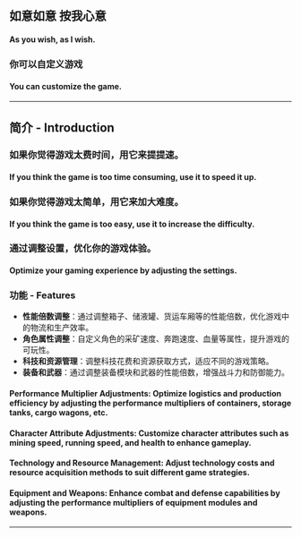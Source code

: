 ## 如意如意 按我心意
#### As you wish, as I wish.

### 你可以自定义游戏
#### You can customize the game.

___

## 简介 - Introduction

### 如果你觉得游戏太费时间，用它来提提速。
#### If you think the game is too time consuming, use it to speed it up.

### 如果你觉得游戏太简单，用它来加大难度。
#### If you think the game is too easy, use it to increase the difficulty.

### 通过调整设置，优化你的游戏体验。
#### Optimize your gaming experience by adjusting the settings.

### 功能 - Features

- **性能倍数调整**：通过调整箱子、储液罐、货运车厢等的性能倍数，优化游戏中的物流和生产效率。
- **角色属性调整**：自定义角色的采矿速度、奔跑速度、血量等属性，提升游戏的可玩性。
- **科技和资源管理**：调整科技花费和资源获取方式，适应不同的游戏策略。
- **装备和武器**：通过调整装备模块和武器的性能倍数，增强战斗力和防御能力。

#### Performance Multiplier Adjustments: Optimize logistics and production efficiency by adjusting the performance multipliers of containers, storage tanks, cargo wagons, etc.
#### Character Attribute Adjustments: Customize character attributes such as mining speed, running speed, and health to enhance gameplay.
#### Technology and Resource Management: Adjust technology costs and resource acquisition methods to suit different game strategies.
#### Equipment and Weapons: Enhance combat and defense capabilities by adjusting the performance multipliers of equipment modules and weapons.

___